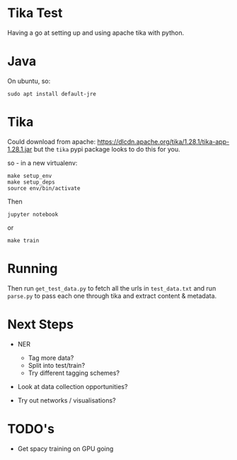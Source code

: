 # Tika Test
Having a go at setting up and using apache tika with python.

# Java
On ubuntu, so:
```commandline
sudo apt install default-jre
```

# Tika
Could download from apache: https://dlcdn.apache.org/tika/1.28.1/tika-app-1.28.1.jar but the `tika` pypi package looks to do this for you.

so - in a new virtualenv:


```commandline
make setup_env
make setup_deps
source env/bin/activate
```

Then

```commandline
jupyter notebook
```

or

```commandline
make train
```

# Running
Then run `get_test_data.py` to fetch all the urls in `test_data.txt` and run `parse.py` to pass each one through tika and extract content & metadata.

# Next Steps

* NER
    - Tag more data?
    - Split into test/train?
    - Try different tagging schemes?

* Look at data collection opportunities?
* Try out networks / visualisations?


# TODO's

* Get spacy training on GPU going